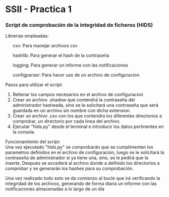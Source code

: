 # SSII - Practica 1

<h3> Script de comprobación de la integridad de ficheros (HIDS)</h3>

<p>Librerias empleadas:</p>
    <ul>csv: Para manejar archivos csv</ul>
    <ul>hashlib: Para generar el hash de la contraseña</ul>
    <ul>logging: Para generar un informe con las notificaciones</ul>
    <ul>configparser: Para hacer uso de un archivo de configuracion</ul>
    
<p>Pasos para utilizar el script:</p>

1. Rellenar los campos necesarios en el archivo de configuracion
2. Crear un archivo .shadow que contendrá la contraseña del administrador hasheada,
sino se le solicitará una contraseña que será guardada en un archivo sin nombre con dicha extension.
3. Crear un archivo .csv con los que contendra los diferentes directorios a 
comprobar, un directorio por cada linea del archivo.
4. Ejecutar "hids.py" desde el terminal e introducir los datos pertinentes en la consola.

<p>Funcionamiento del script: 
<br>
Una vez ejecutado "hids.py" se comprobarán que se cumplimenten los parametros definidos
en el archivo de configuracion, luego se le solicitará la contraseña de administrador
si ya tiene una, sino, se le pedirá que la inserte. Después se accederá al archivo
donde a definido los directorios a comprobar y se generarán los hashes para su comprobación.

Una vez realizado todo esto se da comienzo al bucle que irá verificando la integridad de
los archivos, generando de forma diaria un informe con las notificaciones almacenadas a lo
largo de un día</p>